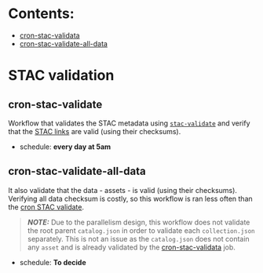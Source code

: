# Contents:

- [cron-stac-validata](#cron-stac-validate)
- [cron-stac-validate-all-data](#cron-stac-validate-all-data)

# STAC validation

## cron-stac-validate

Workflow that validates the STAC metadata using [`stac-validate`](https://teams.microsoft.com/v2/?meetingjoin=true#/l/meetup-join/19:meeting_MDc1MWEzNzYtYTI4Yy00OWZmLWJhMzUtYjA1ZmU1ODBmNTg5@thread.v2/0?context=%7b%22Tid%22%3a%222134e961-7e38-4c34-a22b-10da5466b725%22%2c%22Oid%22%3a%2263d2d811-1d35-49f7-b9a3-c60e9b9a9ed1%22%7d&anon=true&deeplinkId=1c8a1674-d597-4c2d-ab7e-6ed968f086b7) and verify that the [STAC links](https://github.com/radiantearth/stac-spec/blob/master/collection-spec/collection-spec.md#link-object) are valid (using their checksums).

- schedule: **every day at 5am**

## cron-stac-validate-all-data

It also validate that the data - assets - is valid (using their checksums). Verifying all data checksum is costly, so this workflow is ran less often than the [cron STAC validate](#cron-stac-validate).

> **_NOTE:_** Due to the parallelism design, this workflow does not validate the root parent `catalog.json` in order to validate each `collection.json` separately. This is not an issue as the `catalog.json` does not contain any `asset` and is already validated by the [cron-stac-validata](#cron-stac-validate) job.

- schedule: **To decide**
